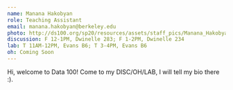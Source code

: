 ```yaml
---
name: Manana Hakobyan
role: Teaching Assistant
email: manana.hakobyan@berkeley.edu
photo: http://ds100.org/sp20/resources/assets/staff_pics/Manana_Hakobyan.jpg
discussion: F 12-1PM, Dwinelle 283; F 1-2PM, Dwinelle 234
lab: T 11AM-12PM, Evans B6; T 3-4PM, Evans B6
oh: Coming Soon
---
```


Hi, welcome to Data 100! Come to my DISC/OH/LAB, I will tell my bio there :).